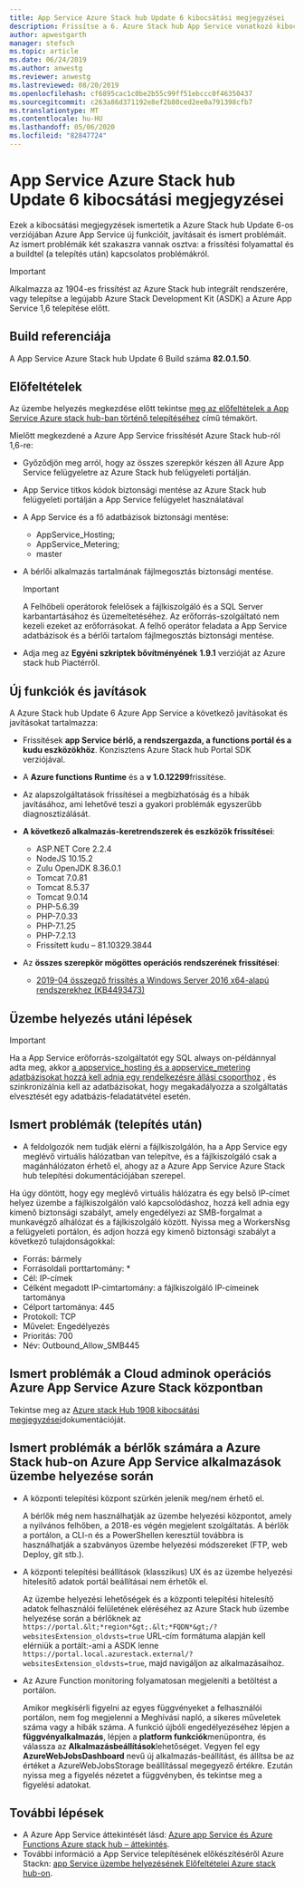 ```yaml
---
title: App Service Azure Stack hub Update 6 kibocsátási megjegyzései
description: Frissítse a 6. Azure Stack hub App Service vonatkozó kibocsátási megjegyzéseit, beleértve az új funkciókat, javításokat és ismert problémákat.
author: apwestgarth
manager: stefsch
ms.topic: article
ms.date: 06/24/2019
ms.author: anwestg
ms.reviewer: anwestg
ms.lastreviewed: 08/20/2019
ms.openlocfilehash: cf6895cac1c0be2b55c99ff51ebccc0f46350437
ms.sourcegitcommit: c263a86d371192e8ef2b80ced2ee0a791398cfb7
ms.translationtype: MT
ms.contentlocale: hu-HU
ms.lasthandoff: 05/06/2020
ms.locfileid: "82847724"
---
```

# <a name="app-service-on-azure-stack-hub-update-6-release-notes"></a>App Service Azure Stack hub Update 6 kibocsátási megjegyzései

Ezek a kibocsátási megjegyzések ismertetik a Azure Stack hub Update 6-os verziójában Azure App Service új funkcióit, javításait és ismert problémáit. Az ismert problémák két szakaszra vannak osztva: a frissítési folyamattal és a buildtel (a telepítés után) kapcsolatos problémákról.

> [!IMPORTANT]
> Alkalmazza az 1904-es frissítést az Azure Stack hub integrált rendszerére, vagy telepítse a legújabb Azure Stack Development Kit (ASDK) a Azure App Service 1,6 telepítése előtt.

## <a name="build-reference"></a>Build referenciája

A App Service Azure Stack hub Update 6 Build száma **82.0.1.50**.

## <a name="prerequisites"></a>Előfeltételek

Az üzembe helyezés megkezdése előtt tekintse [meg az előfeltételek a App Service Azure stack hub-ban történő telepítéséhez](azure-stack-app-service-before-you-get-started.md) című témakört.

Mielőtt megkezdené a Azure App Service frissítését Azure Stack hub-ról 1,6-re:

- Győződjön meg arról, hogy az összes szerepkör készen áll Azure App Service felügyeletre az Azure Stack hub felügyeleti portálján.

- App Service titkos kódok biztonsági mentése az Azure Stack hub felügyeleti portálján a App Service felügyelet használatával

- A App Service és a fő adatbázisok biztonsági mentése:
  - AppService_Hosting;
  - AppService_Metering;
  - master

- A bérlői alkalmazás tartalmának fájlmegosztás biztonsági mentése.

  > [!Important]
  > A Felhőbeli operátorok felelősek a fájlkiszolgáló és a SQL Server karbantartásához és üzemeltetéséhez.  Az erőforrás-szolgáltató nem kezeli ezeket az erőforrásokat.  A felhő operátor feladata a App Service adatbázisok és a bérlői tartalom fájlmegosztás biztonsági mentése.

- Adja meg az **Egyéni szkriptek bővítményének** **1.9.1** verzióját az Azure stack hub Piactérről.

## <a name="new-features-and-fixes"></a>Új funkciók és javítások

A Azure Stack hub Update 6 Azure App Service a következő javításokat és javításokat tartalmazza:

- Frissítések **app Service bérlő, a rendszergazda, a functions portál és a kudu eszközökhöz**. Konzisztens Azure Stack hub Portal SDK verziójával.

- A **Azure functions Runtime** és a **v 1.0.12299**frissítése.

- Az alapszolgáltatások frissítései a megbízhatóság és a hibák javításához, ami lehetővé teszi a gyakori problémák egyszerűbb diagnosztizálását.

- **A következő alkalmazás-keretrendszerek és eszközök frissítései**:

  - ASP.NET Core 2.2.4
  - NodeJS 10.15.2
  - Zulu OpenJDK 8.36.0.1
  - Tomcat 7.0.81
  - Tomcat 8.5.37
  - Tomcat 9.0.14
  - PHP-5.6.39
  - PHP-7.0.33
  - PHP-7.1.25
  - PHP-7.2.13
  - Frissített kudu – 81.10329.3844

- Az **összes szerepkör mögöttes operációs rendszerének frissítései**:
  - [2019-04 összegző frissítés a Windows Server 2016 x64-alapú rendszerekhez (KB4493473)](https://support.microsoft.com/help/4493473/windows-10-update-kb4493473)

## <a name="post-deployment-steps"></a>Üzembe helyezés utáni lépések

> [!IMPORTANT]
> Ha a App Service erőforrás-szolgáltatót egy SQL always on-példánnyal adta meg, akkor [a appservice_hosting és a appservice_metering adatbázisokat hozzá kell adnia egy rendelkezésre állási csoporthoz](https://docs.microsoft.com/sql/database-engine/availability-groups/windows/availability-group-add-a-database) , és szinkronizálnia kell az adatbázisokat, hogy megakadályozza a szolgáltatás elvesztését egy adatbázis-feladatátvétel esetén.

## <a name="known-issues-post-installation"></a>Ismert problémák (telepítés után)

- A feldolgozók nem tudják elérni a fájlkiszolgálón, ha a App Service egy meglévő virtuális hálózatban van telepítve, és a fájlkiszolgáló csak a magánhálózaton érhető el, ahogy az a Azure App Service Azure Stack hub telepítési dokumentációjában szerepel.

Ha úgy döntött, hogy egy meglévő virtuális hálózatra és egy belső IP-címet helyez üzembe a fájlkiszolgálón való kapcsolódáshoz, hozzá kell adnia egy kimenő biztonsági szabályt, amely engedélyezi az SMB-forgalmat a munkavégző alhálózat és a fájlkiszolgáló között. Nyissa meg a WorkersNsg a felügyeleti portálon, és adjon hozzá egy kimenő biztonsági szabályt a következő tulajdonságokkal:

* Forrás: bármely
* Forrásoldali porttartomány: *
* Cél: IP-címek
* Célként megadott IP-címtartomány: a fájlkiszolgáló IP-címeinek tartománya
* Célport tartománya: 445
* Protokoll: TCP
* Művelet: Engedélyezés
* Prioritás: 700
* Név: Outbound_Allow_SMB445

## <a name="known-issues-for-cloud-admins-operating-azure-app-service-on-azure-stack-hub"></a>Ismert problémák a Cloud adminok operációs Azure App Service Azure Stack központban

Tekintse meg az [Azure stack Hub 1908 kibocsátási megjegyzései](/azure-stack/operator/release-notes?view=azs-1908)dokumentációját.

## <a name="known-issues-for-tenants-deploying-applications-on-azure-app-service-on-azure-stack-hub"></a>Ismert problémák a bérlők számára a Azure Stack hub-on Azure App Service alkalmazások üzembe helyezése során

- A központi telepítési központ szürkén jelenik meg/nem érhető el.

    A bérlők még nem használhatják az üzembe helyezési központot, amely a nyilvános felhőben, a 2018-es végén megjelent szolgáltatás. A bérlők a portálon, a CLI-n és a PowerShellen keresztül továbbra is használhatják a szabványos üzembe helyezési módszereket (FTP, web Deploy, git stb.).

- A központi telepítési beállítások (klasszikus) UX és az üzembe helyezési hitelesítő adatok portál beállításai nem érhetők el.

    Az üzembe helyezési lehetőségek és a központi telepítési hitelesítő adatok felhasználói felületének eléréséhez az Azure Stack hub üzembe helyezése során a bérlőknek az `https://portal.&lt;*region*&gt;.&lt;*FQDN*&gt;/?websitesExtension_oldvsts=true` URL-cím formátuma alapján kell elérniük a portált:-ami a ASDK lenne `https://portal.local.azurestack.external/?websitesExtension_oldvsts=true`, majd navigáljon az alkalmazásaihoz.

- Az Azure Function monitoring folyamatosan megjeleníti a betöltést a portálon.

    Amikor megkísérli figyelni az egyes függvényeket a felhasználói portálon, nem fog megjelenni a Meghívási napló, a sikeres műveletek száma vagy a hibák száma. A funkció újbóli engedélyezéséhez lépjen a **függvényalkalmazás**, lépjen a **platform funkciók**menüpontra, és válassza az **Alkalmazásbeállítások**lehetőséget.  Vegyen fel egy **AzureWebJobsDashboard** nevű új alkalmazás-beállítást, és állítsa be az értéket a AzureWebJobsStorage beállítással megegyező értékre. Ezután nyissa meg a figyelés nézetet a függvényben, és tekintse meg a figyelési adatokat.

## <a name="next-steps"></a>További lépések

- A Azure App Service áttekintését lásd: [Azure app Service és Azure Functions Azure stack hub – áttekintés](azure-stack-app-service-overview.md).
- További információ a App Service telepítésének előkészítéséről Azure Stackn: [app Service üzembe helyezésének Előfeltételei Azure stack hub-on](azure-stack-app-service-before-you-get-started.md).